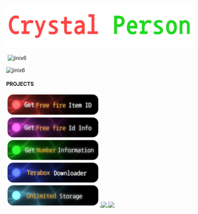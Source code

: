 <p align="center">
  <img src="New Project 9 [E9A91A8].png" alt="Logo">
</p>


<p>&nbsp;<img align="center" src="https://github-readme-stats.vercel.app/api?username=jinix6&show_icons=true&locale=en" alt="jinix6" /></p>

<p><img align="center" src="https://github-readme-streak-stats.herokuapp.com/?user=jinix6&" alt="jinix6" /></p>

#### PROJECTS



<a href="https://jinix6.github.io/Icon/" target="_blank">
  <img width="50%" src="New Project 9 [60A2C85].png">
</a>

<a href="https://ff-id-info.vercel.app" target="_blank">
  <img width="50%" src="New Project 9 [8F8CF30].png">
</a>

<a href="https://truecaller-six.vercel.app" target="_blank">
  <img width="50%" src="New Project 9 [6FCEF8F].png">
</a>



<a href="https://terab0x.pages.dev" target="_blank">
  <img width="50%" src="New Project 9 [F6E11E4].png">
</a>

<a href="https://dataloom.vercel.app/" target="_blank">
  <img width="50%" src="New Project 9 [46D220E].png">
</a>






<a href="https://github.com/jinix6/gpt">
  <img align="center" src="https://github-readme-stats.vercel.app/api/pin/?username=jinix6&repo=gpt" />
</a>



<a href="https://github.com/jinix6/ff-profile-webp">
  <img align="center" src="https://github-readme-stats.vercel.app/api/pin/?username=jinix6&repo=ff-profile-webp" />
</a>



